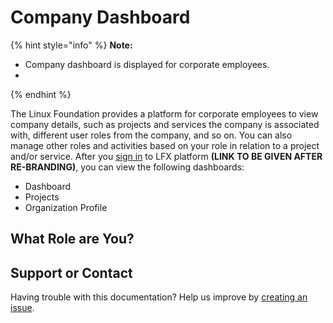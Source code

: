 # Company Dashboard

{% hint style="info" %}
**Note:**

* Company dashboard is displayed for corporate employees.
* 
{% endhint %}

The Linux Foundation provides a platform for corporate employees to view company details, such as projects and services the company is associated with, different user roles from the company, and so on. You can also manage other roles and activities based on your role in relation to a project and/or service. After you [sign in](../../sso/sign-in/) to LFX platform **\(LINK TO BE GIVEN AFTER RE-BRANDING\)**, you can view the following dashboards:

* Dashboard
* Projects
* Organization Profile

## What Role are You?



## Support or Contact

Having trouble with this documentation? Help us improve by [creating an issue](https://github.com/communitybridge/docs/issues).

